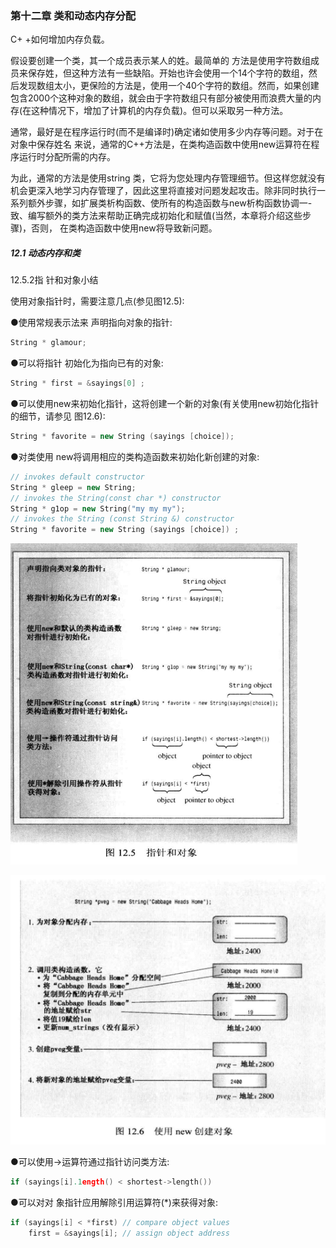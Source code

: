 ### 第十二章 类和动态内存分配

C+ +如何增加内存负载。

假设要创建一个类，其一个成员表示某人的姓。最简单的 方法是使用字符数组成员来保存姓，但这种方法有一些缺陷。开始也许会使用一个14个字符的数组，然后发现数组太小，更保险的方法是，使用一个40个字符的数组。然而，如果创建包含2000个这种对象的数组，就会由于字符数组只有部分被使用而浪费大量的内存(在这种情况下，增加了计算机的内存负载)。但可以采取另一种方法。

通常，最好是在程序运行时(而不是编译时)确定诸如使用多少内存等问题。对于在对象中保存姓名 来说，通常的C++方法是，在类构造函数中使用new运算符在程序运行时分配所需的内存。

为此，通常的方法是使用string 类，它将为您处理内存管理细节。但这样您就没有机会更深入地学习内存管理了，因此这里将直接对问题发起攻击。除非同时执行一系列额外步骤，如扩展类析构函数、使所有的构造函数与new析构函数协调一-致、编写额外的类方法来帮助正确完成初始化和赋值(当然，本章将介绍这些步骤)，否则， 在类构造函数中使用new将导致新问题。



##### 12.1 动态内存和类

12.5.2指 针和对象小结

使用对象指针时，需要注意几点(参见图12.5):

●使用常规表示法来 声明指向对象的指针:

```c++
String * glamour;
```

●可以将指针 初始化为指向已有的对象:

```c++
String * first = &sayings[0] ;
```

●可以使用new来初始化指针，这将创建一个新的对象(有关使用new初始化指针的细节，请参见
图12.6): 

```c++
String * favorite = new String (sayings [choice]);
```

●对类使用 new将调用相应的类构造函数来初始化新创建的对象:

```c++
// invokes default constructor
String * gleep = new String;
// invokes the String(const char *) constructor
String * g1op = new String("my my my");
// invokes the String (const String &) constructor
String * favorite = new String (sayings [choice]) ;
```

![1572510747255](images/指针和对象.png)

![1572510784856](images/使用new构建对象.png)

●可以使用->运算符通过指针访问类方法:

```c++
if (sayings[i].1ength() < shortest->length())
```

●可以对对 象指针应用解除引用运算符(*)来获得对象:

```c++
if (sayings[i] < *first) // compare object values
	first = &sayings[i]; // assign object address
```

